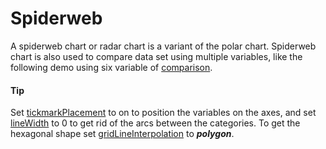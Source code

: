 # Spiderweb

A spiderweb chart or radar chart is a variant of the polar chart. Spiderweb chart is also used to compare data set using multiple variables, like the following demo using six variable of [comparison](https://smartvikisogn.github.io/HChartsCatalog/webpages/comparison.html).

#### Tip

Set [tickmarkPlacement](https://api.highcharts.com/highcharts/xAxis.tickmarkPlacement) to on to position the variables on the axes, and set [lineWidth](https://api.highcharts.com/highcharts/xAxis.lineWidth) to 0 to get rid of the arcs between the categories. To get the hexagonal shape set [gridLineInterpolation](https://api.highcharts.com/highcharts/yAxis.gridLineInterpolation) to **_polygon_**.
